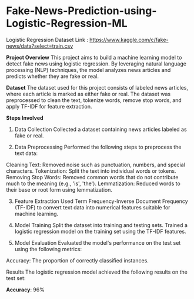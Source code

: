# Fake-News-Prediction-using-Logistic-Regression-ML
Logistic Regression
Dataset Link : https://www.kaggle.com/c/fake-news/data?select=train.csv

**Project Overview**
This project aims to build a machine learning model to detect fake news using logistic regression. By leveraging natural language processing (NLP) techniques, the model analyzes news articles and predicts whether they are fake or real.

**Dataset**
The dataset used for this project consists of labeled news articles, where each article is marked as either fake or real. The dataset was preprocessed to clean the text, tokenize words, remove stop words, and apply TF-IDF for feature extraction.

**Steps Involved**

1. Data Collection
Collected a dataset containing news articles labeled as fake or real.

2. Data Preprocessing
Performed the following steps to preprocess the text data:

Cleaning Text: Removed noise such as punctuation, numbers, and special characters.
Tokenization: Split the text into individual words or tokens.
Removing Stop Words: Removed common words that do not contribute much to the meaning (e.g., 'is', 'the').
Lemmatization: Reduced words to their base or root form using lemmatization.

3. Feature Extraction
Used Term Frequency-Inverse Document Frequency (TF-IDF) to convert text data into numerical features suitable for machine learning.

4. Model Training
Split the dataset into training and testing sets.
Trained a logistic regression model on the training set using the TF-IDF features.
5. Model Evaluation
Evaluated the model's performance on the test set using the following metrics:

Accuracy: The proportion of correctly classified instances.

Results
The logistic regression model achieved the following results on the test set:

**Accuracy**: 96%
